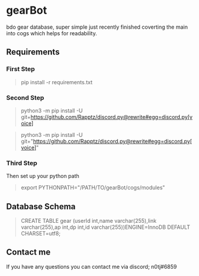 # gearBot
bdo gear database, super simple just recently finished coverting the main into cogs which helps for readability.

## Requirements

### First Step
> pip install -r requirements.txt

### Second Step
> python3 -m pip install -U git+https://github.com/Rapptz/discord.py@rewrite#egg=discord.py[voice]

> python3 -m pip install -U git+"https://github.com/Rapptz/discord.py@rewrite#egg=discord.py[voice]"

### Third Step
Then set up your python path
> export PYTHONPATH="/PATH/TO/gearBot/cogs/modules"

## Database Schema
> CREATE TABLE gear (userId int,name varchar(255),link varchar(255),ap int,dp int,id varchar(255))ENGINE=InnoDB DEFAULT CHARSET=utf8;

## Contact me
If you have any questions you can contact me via discord; n0tj#6859 